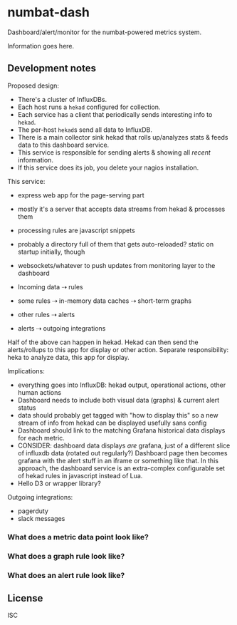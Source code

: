 # numbat-dash

Dashboard/alert/monitor for the numbat-powered metrics system.

Information goes here.

## Development notes

Proposed design:

- There's a cluster of InfluxDBs.
- Each host runs a `hekad` configured for collection.
- Each service has a client that periodically sends interesting info to `hekad`.
- The per-host `hekad`s send all data to InfluxDB.
- There is a main collector sink hekad that rolls up/analyzes stats & feeds data to this dashboard service.
- This service is responsible for sending alerts & showing all *recent* information.
- If this service does its job, you delete your nagios installation.

This service:

- express web app for the page-serving part
- mostly it's a server that accepts data streams from hekad & processes them
- processing rules are javascript snippets
- probably a directory full of them that gets auto-reloaded? static on startup initially, though
- websockets/whatever to push updates from monitoring layer to the dashboard

- Incoming data ⇢ rules
- some rules ⇢ in-memory data caches ⇢ short-term graphs
- other rules ⇢ alerts
- alerts ⇢ outgoing integrations

Half of the above can happen in hekad. Hekad can then send the alerts/rollups to this app for display or other action. Separate responsibility: heka to analyze data, this app for display.

Implications:

- everything goes into InfluxDB: hekad output, operational actions, other human actions
- Dashboard needs to include both visual data (graphs) & current alert status
- data should probably get tagged with "how to display this" so a new stream of info from hekad can be displayed usefully sans config
- Dashboard should link to the matching Grafana historical data displays for each metric.
- CONSIDER: dashboard data displays *are* grafana, just of a different slice of influxdb data (rotated out regularly?) Dashboard page then becomes grafana with the alert stuff in an iframe or something like that. In this approach, the dashboard service is an extra-complex configurable set of hekad rules in javascript instead of Lua.
- Hello D3 or wrapper library?

Outgoing integrations:

- pagerduty
- slack messages

### What does a metric data point look like?

### What does a graph rule look like?

### What does an alert rule look like?

## License

ISC
